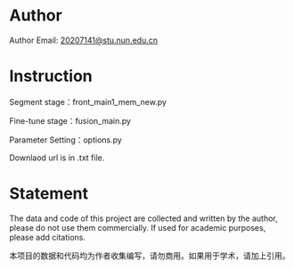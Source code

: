 # Author
Author Email: 20207141@stu.nun.edu.cn

# Instruction
Segment stage：front_main1_mem_new.py

Fine-tune stage：fusion_main.py

Parameter Setting：options.py

Downlaod url is in .txt file.

# Statement
The data and code of this project are collected and written by the author, please do not use them commercially. If used for academic purposes, please add citations.

本项目的数据和代码均为作者收集编写，请勿商用。如果用于学术，请加上引用。

